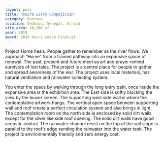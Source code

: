 ```yaml
---
layout: post
title: "Kaira Looro Competition"
category: Oversea
location: Sedhiou, Senegal, Africa
site_area: 10,200 sf
year: 2019
award: 2019 Kaira Looro Finalist
---
```


Project Home heals. People gather to remember as the river flows. We approach “Home” from a framed pathway into an expansive space of renewal. The past, present and future meet as art and prayer remind survivors of lost tales. The project is a central place for people to gather and spread awareness of the war. The project uses local materials, has natural ventilation and rainwater collecting system.

You enter the space by walking through the long entry path, once inside the expansive area is the exhibition area. The East side is softly blocking the view by the louver screen. The supporting west side wall is where the contemplative artwork hangs. The vertical open space between supporting wall and roof create a perfect circulation system and also brings in light. The contemplation room on the north side is enclosed by solid dirt walls except for the sliver like side roof opening. The solid dirt walls have good acoustic control. The rainwater channel resist on the top of the soil slope is parallel to the roof‘s edge sending the rainwater into the water tank. The project is environmentally friendly and zero energy cost.